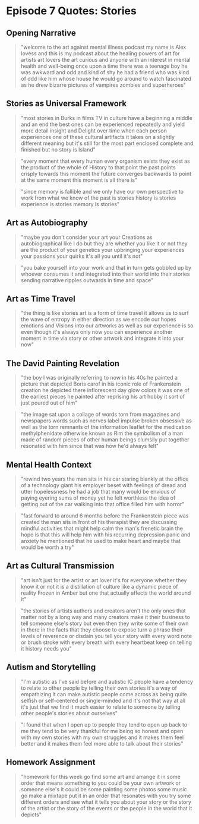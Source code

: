 # Episode 7 Quotes: Stories

## Opening Narrative
> "welcome to the art against mental illness podcast my name is Alex lovess and this is my podcast about the healing powers of art for artists art lovers the art curious and anyone with an interest in mental health and well-being once upon a time there was a teenage boy he was awkward and odd and kind of shy he had a friend who was kind of odd like him whose house he would go around to watch fascinated as he drew bizarre pictures of vampires zombies and superheroes"

## Stories as Universal Framework
> "most stories in Burks in films TV in culture have a beginning a middle and an end the best ones can be experienced repeatedly and yield more detail insight and Delight over time when each person experiences one of these cultural artifacts it takes on a slightly different meaning but it's still for the most part enclosed complete and finished but no story is Island"

> "every moment that every human every organism exists they exist as the product of the whole of History to that point the past points crisply towards this moment the future converges backwards to point at the same moment this moment is all there is"

> "since memory is fallible and we only have our own perspective to work from what we know of the past is stories history is stories experience is stories memory is stories"

## Art as Autobiography
> "maybe you don't consider your art your Creations as autobiographical like I do but they are whether you like it or not they are the product of your genetics your upbringing your experiences your passions your quirks it's all you until it's not"

> "you bake yourself into your work and that in turn gets gobbled up by whoever consumes it and integrated into their world into their stories sending narrative ripples outwards in time and space"

## Art as Time Travel
> "the thing is like stories art is a form of time travel it allows us to surf the wave of entropy in either direction as we encode our hopes emotions and Visions into our artworks as well as our experience is so even though it's always only now you can experience another moment in time via story or other artwork and integrate it into your now"

## The David Painting Revelation
> "the boy I was originally referring to now in his 40s he painted a picture that depicted Boris carof in his iconic role of Frankenstein creation he depicted there inflorescent day glow colors it was one of the earliest pieces he painted after reprising his art hobby it sort of just poured out of him"

> "the image sat upon a collage of words torn from magazines and newspapers words such as nerves label impulse broken obsessive as well as the torn remnants of the information leaflet for the medication methylphenidate otherwise known as Rim the symbolism of a man made of random pieces of other human beings clumsily put together resonated with him since that was how he'd always felt"

## Mental Health Context
> "rewind two years the man sits in his car staring blankly at the office of a technology giant his employer beset with feelings of dread and utter hopelessness he had a job that many would be envious of paying eyering sums of money yet he felt worthless the idea of getting out of the car walking into that office filled him with horror"

> "fast forward to around 6 months before the Frankenstein piece was created the man sits in front of his therapist they are discussing mindful activities that might help calm the man's frenetic brain the hope is that this will help him with his recurring depression panic and anxiety he mentioned that he used to make heart and maybe that would be worth a try"

## Art as Cultural Transmission
> "art isn't just for the artist or art lover it's for everyone whether they know it or not it is a distillation of culture like a dynamic piece of reality Frozen in Amber but one that actually affects the world around it"

> "the stories of artists authors and creators aren't the only ones that matter not by a long way and many creators make it their business to tell someone else's story but even then they write some of their own in there in the facts that they choose to expose turn a phrase their levels of reverence or disdain you tell your story with every word note or brush stroke with every breath with every heartbeat keep on telling it history needs you"

## Autism and Storytelling
> "I'm autistic as I've said before and autistic IC people have a tendency to relate to other people by telling their own stories it's a way of empathizing it can make autistic people come across as being quite selfish or self-centered or single-minded and it's not that way at all it's just that we find it much easier to relate to someone by telling other people's stories about ourselves"

> "I found that when I open up to people they tend to open up back to me they tend to be very thankful for me being so honest and open with my own stories with my own struggles and it makes them feel better and it makes them feel more able to talk about their stories"

## Homework Assignment
> "homework for this week go find some art and arrange it in some order that means something to you could be your own artwork or someone else's it could be some painting some photos some music go make a mixtape put it in an order that resonates with you try some different orders and see what it tells you about your story or the story of the artist or the story of the events or the people in the world that it depicts"
